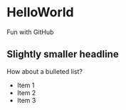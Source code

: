 # HelloWorld
Fun with GitHub

## Slightly smaller headline

How about a bulleted list?
- Item 1
- Item 2
- Item 3